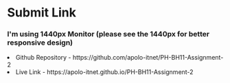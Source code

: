<h1> Submit Link </h1> 

<h3> I'm using 1440px Monitor (please see the 1440px for better responsive design) </h3>

<li font-size=20px> Github Repository - https://github.com/apolo-itnet/PH-BH11-Assignment-2 </li>
<li font-size=20px> Live Link - https://apolo-itnet.github.io/PH-BH11-Assignment-2  </li>

